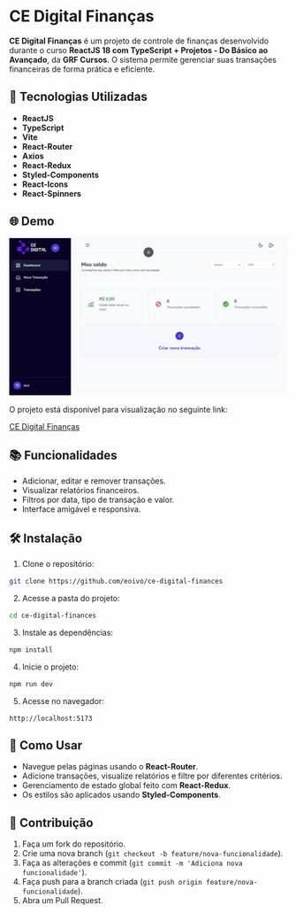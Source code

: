 # CE Digital Finanças

**CE Digital Finanças** é um projeto de controle de finanças desenvolvido durante o curso **ReactJS 18 com TypeScript + Projetos - Do Básico ao Avançado**, da **GRF Cursos**. O sistema permite gerenciar suas transações financeiras de forma prática e eficiente.

## 🚀 Tecnologias Utilizadas

- **ReactJS**
- **TypeScript**
- **Vite**
- **React-Router**
- **Axios**
- **React-Redux**
- **Styled-Components**
- **React-Icons**
- **React-Spinners**

## 🌐 Demo

<a href="https://ce-digital-finances.netlify.app/" target="_blank">
    <img src="./public/demo.jpg" alt="CE Digital Finanças" width="600" />
</a>

O projeto está disponível para visualização no seguinte link:

[CE Digital Finanças](https://ce-digital-finances.netlify.app/)

## 📚 Funcionalidades

- Adicionar, editar e remover transações.
- Visualizar relatórios financeiros.
- Filtros por data, tipo de transação e valor.
- Interface amigável e responsiva.

## 🛠️ Instalação

1. Clone o repositório:

```bash
git clone https://github.com/eoivo/ce-digital-finances
```

2. Acesse a pasta do projeto:

```bash
cd ce-digital-finances
```

3. Instale as dependências:

```bash
npm install
```

4. Inicie o projeto:

```bash
npm run dev
```

5. Acesse no navegador:

```
http://localhost:5173
```

## 📝 Como Usar

- Navegue pelas páginas usando o **React-Router**.
- Adicione transações, visualize relatórios e filtre por diferentes critérios.
- Gerenciamento de estado global feito com **React-Redux**.
- Os estilos são aplicados usando **Styled-Components**.

## 🤝 Contribuição

1. Faça um fork do repositório.
2. Crie uma nova branch (`git checkout -b feature/nova-funcionalidade`).
3. Faça as alterações e commit (`git commit -m 'Adiciona nova funcionalidade'`).
4. Faça push para a branch criada (`git push origin feature/nova-funcionalidade`).
5. Abra um Pull Request.

